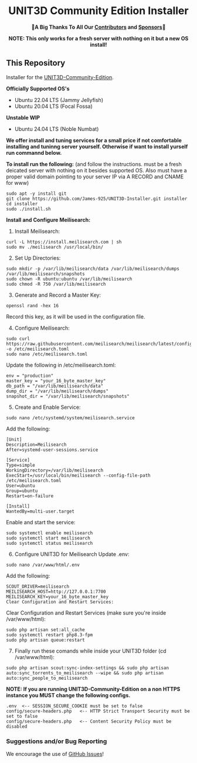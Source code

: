 <h1 align="center">UNIT3D Community Edition Installer</h1>

<p align="center">
    🎉<b>A Big Thanks To All Our <a href="https://github.com/HDInnovations/UNIT3D-Community-Edition/graphs/contributors">Contributors</a> and <a href="https://github.com/sponsors/HDVinnie">Sponsors</a></b>🎉
</p>

<p align="center"><b>NOTE: This only works for a fresh server with nothing on it but a new OS install!</b></p>

## This Repository
Installer for the [UNIT3D-Community-Edition](https://github.com/HDInnovations/UNIT3D-Community-Edition).

**Officially Supported OS's**
- Ubuntu 22.04 LTS (Jammy Jellyfish)
- Ubuntu 20.04 LTS (Focal Fossa)

**Unstable WIP**
- Ubuntu 24.04 LTS (Noble Numbat)


**We offer install and tuning services for a small price if not comfortable installing and tuninng server yourself. Otherwise if want to install yurself run commannd below.**

**To install run the following:** (and follow the instructions. must be a fresh deicated server with nothing on it besides supported OS. Also must have a proper valid domain pointing to your server IP via A RECORD and CNAME for www)
```
sudo apt -y install git
git clone https://github.com/James-925/UNIT3D-Installer.git installer
cd installer
sudo ./install.sh
```
**Install and Configure Meilisearch:**
1. Install Meilisearch:
```
curl -L https://install.meilisearch.com | sh
sudo mv ./meilisearch /usr/local/bin/
```

2. Set Up Directories:
```
sudo mkdir -p /var/lib/meilisearch/data /var/lib/meilisearch/dumps /var/lib/meilisearch/snapshots
sudo chown -R ubuntu:ubuntu /var/lib/meilisearch
sudo chmod -R 750 /var/lib/meilisearch
```

3. Generate and Record a Master Key:
```
openssl rand -hex 16
```
Record this key, as it will be used in the configuration file.

4. Configure Meilisearch:
```
sudo curl https://raw.githubusercontent.com/meilisearch/meilisearch/latest/config.toml -o /etc/meilisearch.toml
sudo nano /etc/meilisearch.toml
```
Update the following in /etc/meilisearch.toml:

```
env = "production"
master_key = "your_16_byte_master_key"
db_path = "/var/lib/meilisearch/data"
dump_dir = "/var/lib/meilisearch/dumps"
snapshot_dir = "/var/lib/meilisearch/snapshots"
```
5. Create and Enable Service:
```
sudo nano /etc/systemd/system/meilisearch.service
```
Add the following:
```
[Unit]
Description=Meilisearch
After=systemd-user-sessions.service

[Service]
Type=simple
WorkingDirectory=/var/lib/meilisearch
ExecStart=/usr/local/bin/meilisearch --config-file-path /etc/meilisearch.toml
User=ubuntu
Group=ubuntu
Restart=on-failure

[Install]
WantedBy=multi-user.target
```
Enable and start the service:
```
sudo systemctl enable meilisearch
sudo systemctl start meilisearch
sudo systemctl status meilisearch
```

6. Configure UNIT3D for Meilisearch
Update .env:
```
sudo nano /var/www/html/.env
```
Add the following:
```
SCOUT_DRIVER=meilisearch
MEILISEARCH_HOST=http://127.0.0.1:7700
MEILISEARCH_KEY=your_16_byte_master_key
Clear Configuration and Restart Services:
```
Clear Configuration and Restart Services (make sure you're inside /var/www/html):
```
sudo php artisan set:all_cache
sudo systemctl restart php8.3-fpm
sudo php artisan queue:restart
```

7. Finally run these comands while inside your UNIT3D folder (cd /var/www/html):
```
sudo php artisan scout:sync-index-settings && sudo php artisan auto:sync_torrents_to_meilisearch --wipe && sudo php artisan auto:sync_people_to_meilisearch
```


**NOTE: If you are running UNIT3D-Community-Edition on a non HTTPS instance you MUST change the following configs.**
```
.env  <-- SESSION_SECURE_COOKIE must be set to false
config/secure-headers.php   <-- HTTP Strict Transport Security must be set to false
config/secure-headers.php   <-- Content Security Policy must be disabled
```

### Suggestions and/or Bug Reporting
We encourage the use of [GitHub Issues](https://github.com/HDInnovations/UNIT3D-INSTALLER/issues/new)!
